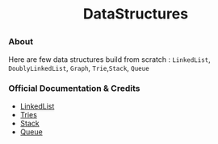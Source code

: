 # <p align="center">DataStructures</p>

### About

Here are few data structures build from scratch : `LinkedList`, `DoublyLinkedList`, `Graph`, `Trie`,`Stack`, `Queue`

### Official Documentation & Credits

* [LinkedList](https://docs.oracle.com/javase/8/docs/api/java/util/LinkedList.html)
* [Tries](https://www.geeksforgeeks.org/trie-insert-and-search/)
* [Stack](https://www.geeksforgeeks.org/stack-data-structure-introduction-program)
* [Queue](https://www.geeksforgeeks.org/queue-set-1introduction-and-array-implementation)
